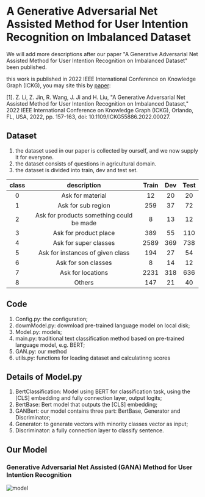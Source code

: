 # A Generative Adversarial Net Assisted Method for User Intention Recognition on Imbalanced Dataset
We will add more descriptions after our paper "A Generative Adversarial Net Assisted Method for User Intention Recognition on Imbalanced Dataset" been published.

this work is published in 2022 IEEE International Conference on Knowledge Graph (ICKG), you may site this by [paper](https://ieeexplore.ieee.org/document/10030076): 

[1]. Z. Li, Z. Jin, R. Wang, J. Ji and H. Liu, "A Generative Adversarial Net Assisted Method for User Intention Recognition on Imbalanced Dataset," 2022 IEEE International Conference on Knowledge Graph (ICKG), Orlando, FL, USA, 2022, pp. 157-163, doi: 10.1109/ICKG55886.2022.00027.

## Dataset
1. the dataset used in our paper is collected by ourself, and we now supply it for everyone.
2. the dataset consists of questions in agricultural domain.
3. the dataset is divided into train, dev and test set.

| class	| description |	Train |	Dev |	Test |
| :-----: | :-----------: | :-----: | :---: | :----: |
| 0 |	Ask for material |	12 |	20 |	20 |
| 1 |	Ask for sub region |	259	| 37	| 72 |
| 2 |	Ask for products something could be made |	8 |	13 |	12 |
| 3 |	Ask for product place	| 389 |	55	| 110 |
| 4	| Ask for super classes	| 2589	| 369	| 738 |
| 5	| Ask for  instances of given class	| 194	| 27	| 54 |
| 6	| Ask for son classes	| 8	| 14  |	12 |
| 7	| Ask for locations	| 2231	| 318 |	636 |
| 8	| Others	| 147 |	21 |	40 |


## Code
1. Config.py: the configuration;
2. dowmModel.py: dowmload pre-trained language model on local disk;
3. Model.py: models;
4. main.py: traditional text classification method based on pre-trained language model, e.g. BERT;
5. GAN.py: our method
6. utils.py: functions for loading dataset and calculatinng scores

## Details of Model.py
1. BertClassification: Model using BERT for classification task, using the [CLS] embedding and fully connection layer, output logits;
2. BertBase: Bert model that outputs the [CLS] embedding;
3. GANBert: our model contains three part: BertBase, Generator and Discriminator;
4. Generator: to generate vectors with minority classes vector as input;
5. Discriminator: a fully connection layer to classify sentence.

## Our Model
### Generative Adversarial Net Assisted (GANA) Method for User Intention Recognition
![model](https://user-images.githubusercontent.com/94960685/220247868-0b93dfbf-4301-4a5d-8b34-37cf5df01aff.png)
